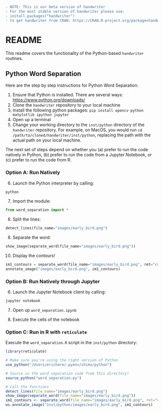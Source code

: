  ```diff 
 - NOTE: This is our beta version of handwriter
 - For the most stable version of handwriter please use:
 - install.packages("handwriter")
 - to get handwriter from CRAN: https://CRAN.R-project.org/package=handwriter 
 ```
 
# README

This readme covers the functionality of the Python-based `handwriter` routines.

## Python Word Separation

Here are the step by step instructions for Python Word Separation:

1. Ensure that Python is installed. There are several ways: https://www.python.org/downloads/
2. Clone the `handwriter` repository to your local machine
3. Install the following python packages: `pip install opencv-python matplotlib ipython jupyter`
4. Open up a terminal
5. Change your working directory to the `inst/python` directory of the `handwriter` repository. For example, on MacOS, you would run `cd /path/to/cloned/handwriter/inst/python`, replacing the path with the actual path on your local machine.

The next set of steps depend on whether you (a) prefer to run the code natively in Python, (b) prefer to run the code from a Jupyter Notebook, or (c) prefer to run the code from R.

### Option A: Run Natively

6. Launch the Python interpreter by calling: 

```bash
python
```

7. Import the module: 

```python
from word_separation import *
```

8. Split the lines: 

```python
detect_lines(file_name="images/early_bird.png")
```

8. Separate the word:

```python
show_image(separate_word(file_name="images/early_bird.png"))
```

10. Display the contours!

```python
im1_contours = separate_word(file_name="images/early_bird.png", ret="contours")
annotate_image("images/early_bird.png", im1_contours)
```

### Option B: Run Natively through Jupyter

6. Launch the Jupyter Notebook client by calling:

```bash
jupyter notebook
```

7. Open up `word_separation.ipynb`

8. Execute the cells of the notebook


### Option C: Run in R with `reticulate`

Execute the `word_separation.R` script in the `inst/python` directory:

```r
library(reticulate)

# Make sure you're using the right version of Python
use_python("/Users/erichare/.pyenv/shims/python")

# Source in the word separation code from this directory!
source_python("word_separation.py")

# Call the functions
detect_lines(file_name="images/early_bird.png")
show_image(separate_word(file_name="images/early_bird.png"))
im1_contours <- separate_word(file_name="images/early_bird.png", ret="contours")
ws.annotate_image("inst/python/images/early_bird.png", im1_contours)
```
